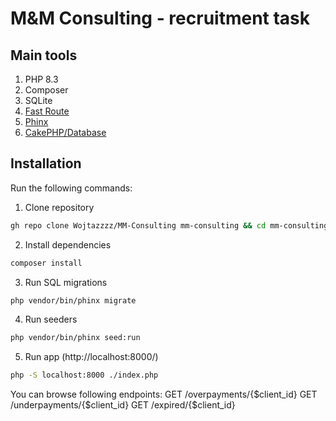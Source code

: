 # M&M Consulting - recruitment task

## Main tools

1. PHP 8.3
2. Composer
3. SQLite
4. [Fast Route]([https://artlist.dev/](https://github.com/nikic/FastRoute))
5. [Phinx](https://github.com/cakephp/phinx)
6. [CakePHP/Database](https://github.com/cakephp/database)

## Installation

Run the following commands:

1. Clone repository

```sh
gh repo clone Wojtazzzz/MM-Consulting mm-consulting && cd mm-consulting
```

2. Install dependencies

```sh
composer install
```

3. Run SQL migrations

```sh
php vendor/bin/phinx migrate
```

4. Run seeders

```sh
php vendor/bin/phinx seed:run
```

5. Run app (http://localhost:8000/)

```sh
php -S localhost:8000 ./index.php
```

You can browse following endpoints:
GET /overpayments/{$client_id}
GET /underpayments/{$client_id}
GET /expired/{$client_id}
